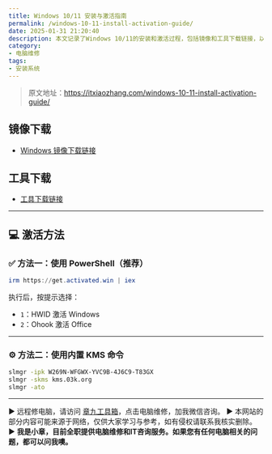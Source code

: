 ```yaml
---
title: Windows 10/11 安装与激活指南
permalink: /windows-10-11-install-activation-guide/
date: 2025-01-31 21:20:40
description: 本文记录了Windows 10/11的安装和激活过程，包括镜像和工具下载链接，以及针对不同版本（专业版、企业版、家庭版、教育版）的KMS激活命令，帮助用户顺利完成系统安装与激活。
category:
- 电脑维修
tags:
- 安装系统
---
```


> 原文地址：<https://itxiaozhang.com/windows-10-11-install-activation-guide/>  

## 镜像下载  

- [Windows 镜像下载链接](https://winnew.cn/)

## 工具下载  

- [工具下载链接](https://www.123684.com/s/dptuVv-6fQW3)

---

## 💻 激活方法

### ✅ 方法一：使用 PowerShell（推荐）

```powershell
irm https://get.activated.win | iex
```

执行后，按提示选择：

- `1`：HWID 激活 Windows
- `2`：Ohook 激活 Office

---

### ⚙️ 方法二：使用内置 KMS 命令

```bash
slmgr -ipk W269N-WFGWX-YVC9B-4J6C9-T83GX
slmgr -skms kms.03k.org
slmgr -ato
```

---
▶ 远程修电脑，请访问 [章九工具箱](https://zhang9.com/)，点击电脑维修，加我微信咨询。 
▶ 本网站的部分内容可能来源于网络，仅供大家学习与参考，如有侵权请联系我核实删除。  
▶ **我是小章，目前全职提供电脑维修和IT咨询服务。如果您有任何电脑相关的问题，都可以问我噢。**  
